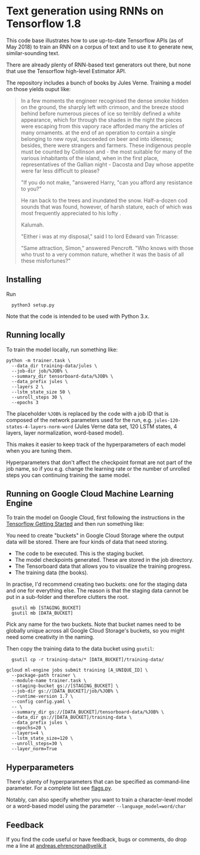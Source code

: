 
# Text generation using RNNs on Tensorflow 1.8

This code base illustrates how to use up-to-date Tensorflow APIs (as of May 2018) to train an RNN on a corpus of text
and to use it to generate new, similar-sounding text.

There are already plenty of RNN-based text generators out there, but none that use the Tensorflow high-level Estimator API.

The repository includes a bunch of books by Jules Verne. Training a model on those yields ouput like:


> In a few moments the engineer recognised the dense smoke hidden on the ground, the sharply left with crimson, and the breeze stood behind before numerous pieces of ice so terribly defined a white appearance, which for through the shades in the night the pieces were escaping from this vapory race afforded many <unk> the articles of many ornaments. at the end of an operation to contain a single <unk> belonging to new royal, succeeded on beer and <unk> into idleness; besides, there were strangers and farmers. These indigenous people must be counted by Collinson and <unk> - the most suitable for many of the various inhabitants of the island, when in the first place, representatives of the Gallian night - Dacosta and Day whose appetite were far less difficult to please? 
>
> "If you do not make, "answered Harry, "can you afford any resistance to you?"
>
> He ran back to the trees and inundated the snow. Half-a-dozen cod sounds that was found, however, of harsh stature, each of which was most frequently appreciated to his lofty <unk>. 
>
> Kalumah. 
>
> "Either i was at my disposal," said I to lord Edward van Tricasse: 
>
> "Same attraction, Simon," answered Pencroft. "Who knows with those who trust to a very common nature, whether it was the basis of all these misfortunes?"


## Installing

Run

```
  python3 setup.py
```

Note that the code is intended to be used with Python 3.x.

## Running locally

To train the model locally, run something like:

```
python -m trainer.task \
  --data_dir training-data/jules \
  --job-dir job/%JOB% \
  --summary_dir tensorboard-data/%JOB% \
  --data_prefix jules \
  --layers 2 \
  --lstm_state_size 50 \
  --unroll_steps 30 \
  --epochs 3
```

The placeholder `%JOB%` is replaced by the code with a job ID that is composed of the network parameters used for the run, 
e.g. `jules-120-states-4-layers-norm-word` (Jules Verne data set, 120 LSTM states, 4 layers, layer normalization, word-based model).

This makes it easier to keep track of the hyperparameters of each model when you are tuning them. 

Hyperparameters that don't affect the checkpoint format are not part of the job name, so if you e.g. change the learning rate or the number of unrolled steps you can continuing training the same model.

## Running on Google Cloud Machine Learning Engine

To train the model on Google Cloud, first following the instructions in the [Tensorflow Getting Started](https://cloud.google.com/ml-engine/docs/tensorflow/getting-started-training-prediction#setup) and then run something like:

You need to create "buckets" in Google Cloud Storage where the output data will be stored. There are four kinds of data that need storing.

 * The code to be executed. This is the staging bucket.
 * The model checkpoints generated. These are stored in the job directory.
 * The Tensorboard data that allows you to visualize the training progress.
 * The training data (the books).

In practise, I'd recommend creating two buckets: one for the staging data and one for everything else. The reason is that the staging data cannot be put in a sub-folder and therefore clutters the root.

```
  gsutil mb [STAGING_BUCKET]
  gsutil mb [DATA_BUCKET]
```

Pick any name for the two buckets. Note that bucket names need to be globally unique across all Google Cloud Storage's buckets, so you might need some creativity in the naming.

Then copy the training data to the data bucket using `gsutil`:

```
  gsutil cp -r training-data/* [DATA_BUCKET]/training-data/
```

```
gcloud ml-engine jobs submit training [A_UNIQUE_ID] \
  --package-path trainer \
  --module-name trainer.task \
  --staging-bucket gs://[STAGING_BUCKET] \
  --job-dir gs://[DATA_BUCKET]/job/%JOB% \
  --runtime-version 1.7 \
  --config config.yaml \
  -- \
  --summary_dir gs://[DATA_BUCKET]/tensorboard-data/%JOB% \
  --data_dir gs://[DATA_BUCKET]/training-data \
  --data_prefix jules \
  --epochs=20 \
  --layers=4 \
  --lstm_state_size=120 \
  --unroll_steps=30 \
  --layer_norm=True 
```

## Hyperparameters

There's plenty of hyperparameters that can be specified as command-line parameter. 
For a complete list see [flags.py](/trainer/flags.py).

Notably, can also specify whether you want to train a character-level model or a word-based model using the parameter `--language_model=word/char`

## Feedback

If you find the code useful or have feedback, bugs or comments, do drop me a line at [andreas.ehrencrona@velik.it](andreas.ehrencrona@velik.it)
